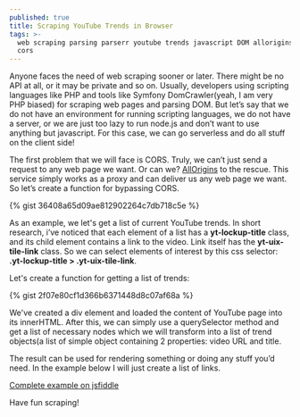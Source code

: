 ```yaml
---
published: true
title: Scraping YouTube Trends in Browser
tags: >-
  web scraping parsing parserr youtube trends javascript DOM allorigins bypass
  cors
---
```

Anyone faces the need of web scraping sooner or later. There might be no API at all, or it may be private and so on. Usually, developers using scripting languages like PHP and tools like Symfony DomCrawler(yeah, I am very PHP biased) for scraping web pages and parsing DOM. But let’s say that we do not have an environment for running scripting languages, we do not have a server, or we are just too lazy to run node.js and don’t want to use anything but javascript. For this case, we can go serverless and do all stuff on the client side!

The first problem that we will face is CORS. Truly, we can’t just send a request to any web page we want. Or can we? [AllOrigins](http://multiverso.me/AllOrigins/) to the rescue. This service simply works as a proxy and can deliver us any web page we want. So let’s create a function for bypassing CORS.

{% gist 36408a65d09ae812902264c7db718c5e %}

As an example, we let's get a list of current YouTube trends. In short research, i’ve noticed that each element of a list has a **yt-lockup-title** class, and its child element contains a link to the video. Link itself has the **yt-uix-tile-link** class. So we can select elements of interest by this css selector: **.yt-lockup-title > .yt-uix-tile-link**.

Let's create a function for getting a list of trends:

{% gist 2f07e80cf1d366b6371448d8c07af68a %}

We've created a div element and loaded the content of YouTube page into its innerHTML. After this, we can simply use a querySelector method and get a list of necessary nodes which we will transform into a list of trend objects(a list of simple object containing 2 properties: video URL and title.

The result can be used for rendering something or doing any stuff you’d need. In the example below I will just create a list of links.

[Complete example on jsfiddle](https://jsfiddle.net/bxo0thou/1/)

Have fun scraping!
